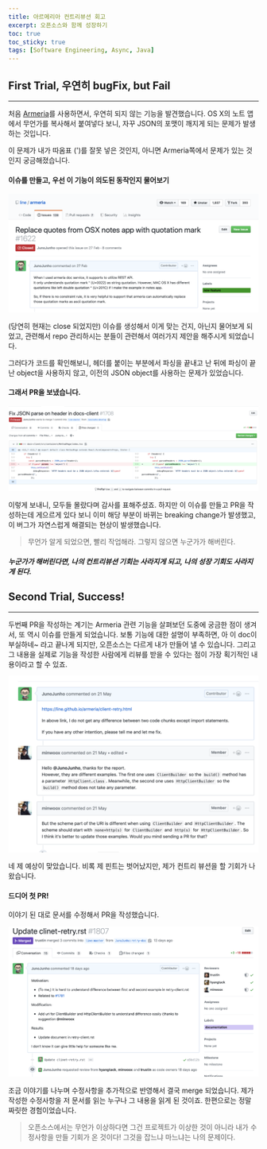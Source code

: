```yaml
---
title: 아르메리아 컨트리뷰션 회고
excerpt: 오픈소스와 함께 성장하기
toc: true
toc_sticky: true
tags: [Software Engineering, Async, Java]
---
```


## First Trial, 우연히 bugFix, but Fail
-------

처음 [Armeria](https://line.github.io/armeria/)를 사용하면서, 우연히 되지 않는 기능을 발견했습니다. OS X의 노트 앱에서 무언가를 복사해서 붙여넣다 보니, 자꾸 JSON의 포맷이 깨지게 되는 문제가 발생하는 것입니다.

이 문제가 내가 따옴표 (')를 잘못 넣은 것인지, 아니면 Armeria쪽에서 문제가 있는 것인지 궁금해졌습니다.

#### 이슈를 만들고, 우선 이 기능이 의도된 동작인지 물어보기

![first_issue](../img/post/0621/0621_img_01.png)

(당연히 현재는 close 되었지만) 이슈를 생성해서 이게 맞는 건지, 아닌지 물어보게 되었고, 관련해서 repo 관리하시는 분들이 관련해서 여러가지 제안을 해주시게 되었습니다.

그러다가 코드를 확인해보니, 헤더를 붙이는 부분에서 파싱을 끝내고 난 뒤에 파싱이 끝난 object을 사용하지 않고, 이전의 JSON object를 사용하는 문제가 있었습니다.

#### 그래서 PR을 보냈습니다.

![first_pr](../img/post/0621/0621_img_02.png)

이렇게 보내니, 모두들 몰랐다며 감사를 표해주셨죠. 하지만 이 이슈를 만들고 PR을 작성하는데 게으르게 있다 보니 이미 해당 부분이 바뀌는 breaking change가 발생했고, 이 버그가 자연스럽게 해결되는 현상이 발생했습니다.

> 무언가 알게 되었으면, 빨리 작업해라. 그렇지 않으면 누군가가 해버린다.

##### 누군가가 해버린다면, 나의 컨트리뷰션 기회는 사라지게 되고, 나의 성장 기회도 사라지게 된다.

## Second Trial, Success!
-------

두번째 PR을 작성하는 계기는 Armeria 관련 기능을 살펴보던 도중에 궁금한 점이 생겨서, 또 역시 이슈를 만들게 되었습니다. 보통 기능에 대한 설명이 부족하면, 아 이 doc이 부실하네~ 라고 끝나게 되지만, 오픈소스는 다르게 내가 만들어 낼 수 있습니다. 그리고 그 내용을 실제로 기능을 작성한 사람에게 리뷰를 받을 수 있다는 점이 가장 획기적인 내용이라고 할 수 있죠.

![second_issue](../img/post/0621/0621_img_03.png)

네 제 예상이 맞았습니다. 비록 제 핀트는 벗어났지만, 제가 컨트리 뷰션을 할 기회가 나왔습니다.

#### 드디어 첫 PR!

이야기 된 대로 문서를 수정해서 PR을 작성했습니다.

![second_pr](../img/post/0621/0621_img_04.png)

조금 이야기를 나누며 수정사항을 추가적으로 반영해서 결국 merge 되었습니다. 제가 작성한 수정사항을 저 문서를 읽는 누구나 그 내용을 읽게 된 것이죠. 한편으로는 정말 짜릿한 경험이었습니다.

> 오픈소스에서는 무언가 이상하다면 그건 프로젝트가 이상한 것이 아니라 내가 수정사항을 만들 기회가 온 것이다! 그것을 잡느냐 마느냐는 나의 문제이다.